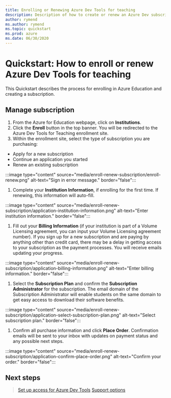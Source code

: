 ```yaml
---	
title: Enrolling or Renewing Azure Dev Tools for teaching	
description: Description of how to create or renew an Azure Dev subscription.	
author: rymend	
ms.author: rymend	
ms.topic: quickstart	
ms.prod: azure	
ms.date: 06/30/2020	
---	
```


# Quickstart: How to enroll or renew Azure Dev Tools for teaching

This Quickstart describes the process for enrolling in Azure Education and creating a subscription.

## Manage subscription

1. From the Azure for Education webpage, click on **Institutions**.
1. Click the **Enroll** button in the top banner. You will be redirected to the Azure Dev Tools for Teaching enrollment site.
1. Within the enrollment site, select the type of subscription you are purchasing:
- Apply for a new subscription
- Continue an application you started
- Renew an existing subscription

:::image type="content" source="media/enroll-renew-subscription/enroll-renew.png" alt-text="Sign in error message." border="false":::
1. Complete your **Institution Information**, if enrolling for the first time. If renewing, this information will auto-fill.	

:::image type="content" source="media/enroll-renew-subscription/application-institution-information.png" alt-text="Enter institution information." border="false":::
1. Fill out your **Billing Information** (if your institution is part of a Volume Licensing agreement, you can input your Volume Licensing agreement number). If you sign up for a new subscription and are paying by anything other than credit card, there may be a delay in getting access to your subscription as the payment processes. You will receive emails updating your progress.

:::image type="content" source="media/enroll-renew-subscription/application-billing-information.png" alt-text="Enter billing information." border="false":::
1. Select the **Subscription Plan** and confirm the **Subscription Administrator** for the subscription. The email domain of the Subscription Administrator will enable students on the same domain to get easy access to download their software benefits.	

:::image type="content" source="media/enroll-renew-subscription/application-select-subscription-plan.png" alt-text="Select subscription plan." border="false":::
1. Confirm all purchase information and click **Place Order**. Confirmation emails will be sent to your inbox with updates on payment status and any possible next steps.

:::image type="content" source="media/enroll-renew-subscription/application-confirm-place-order.png" alt-text="Confirm your order." border="false":::
## Next steps	

> [Set up access for Azure Dev Tools](set-up-access.md)
> [Support options](includes/educator-service-desk.md)